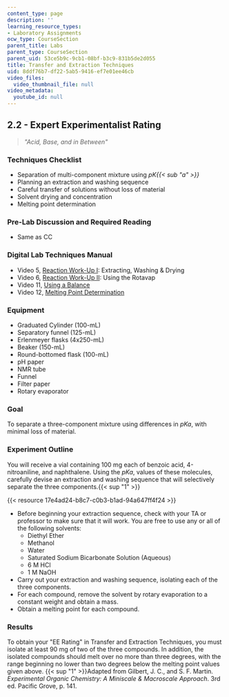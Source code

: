 ```yaml
---
content_type: page
description: ''
learning_resource_types:
- Laboratory Assignments
ocw_type: CourseSection
parent_title: Labs
parent_type: CourseSection
parent_uid: 53ce5b9c-9cb1-08bf-b3c9-831b5de2d055
title: Transfer and Extraction Techniques
uid: 8ddf76b7-df22-5ab5-9416-ef7e01ee46cb
video_files:
  video_thumbnail_file: null
video_metadata:
  youtube_id: null
---
```


2.2 - Expert Experimentalist Rating
-----------------------------------

> _"Acid, Base, and in Between"_

### Techniques Checklist

*   Separation of multi-component mixture using _pK{{< sub "a" >}}_
*   Planning an extraction and washing sequence
*   Careful transfer of solutions without loss of material
*   Solvent drying and concentration
*   Melting point determination

### Pre-Lab Discussion and Required Reading

*   Same as CC

### Digital Lab Techniques Manual

*   Video 5, [Reaction Work-Up I](/courses/res-5-0001-digital-lab-techniques-manual-spring-2007/resources/reaction-work-up-i): Extracting, Washing & Drying
*   Video 6, [Reaction Work-Up II](/courses/res-5-0001-digital-lab-techniques-manual-spring-2007/resources/reaction-work-up-ii): Using the Rotavap
*   Video 11, [Using a Balance](/courses/res-5-0001-digital-lab-techniques-manual-spring-2007/resources/using-a-balance)
*   Video 12, [Melting Point Determination](/courses/res-5-0001-digital-lab-techniques-manual-spring-2007/resources/melting-point-determination)

### Equipment

*   Graduated Cylinder (100-mL)
*   Separatory funnel (125-mL)
*   Erlenmeyer flasks (4x250-mL)
*   Beaker (150-mL)
*   Round-bottomed flask (100-mL)
*   pH paper
*   NMR tube
*   Funnel
*   Filter paper
*   Rotary evaporator

### Goal

To separate a three-component mixture using differences in _pKa_, with minimal loss of material.

### Experiment Outline

You will receive a vial containing 100 mg each of benzoic acid, 4-nitroaniline, and naphthalene. Using the _pKa_, values of these molecules, carefully devise an extraction and washing sequence that will selectively separate the three components.{{< sup "1" >}}

{{< resource 17e4ad24-b8c7-c0b3-b1ad-94a647ff4f24 >}}

*   Before beginning your extraction sequence, check with your TA or professor to make sure that it will work. You are free to use any or all of the following solvents:
    *   Diethyl Ether
    *   Methanol
    *   Water
    *   Saturated Sodium Bicarbonate Solution (Aqueous)
    *   6 M HCl
    *   1 M NaOH
*   Carry out your extraction and washing sequence, isolating each of the three components.
*   For each compound, remove the solvent by rotary evaporation to a constant weight and obtain a mass.
*   Obtain a melting point for each compound.

### Results

To obtain your "EE Rating" in Transfer and Extraction Techniques, you must isolate at least 90 mg of two of the three compounds. In addition, the isolated compounds should melt over no more than three degrees, with the range beginning no lower than two degrees below the melting point values given above.
{{< sup "1" >}}Adapted from Gilbert, J. C., and S. F. Martin. _Experimental Organic Chemistry: A Miniscale & Macroscale Approach_. 3rd ed. Pacific Grove, p. 141.